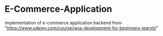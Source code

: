 # E-Commerce-Application
implementation of e-commerce application backend from "https://www.udemy.com/course/java-development-for-beginners-learnit/" 
